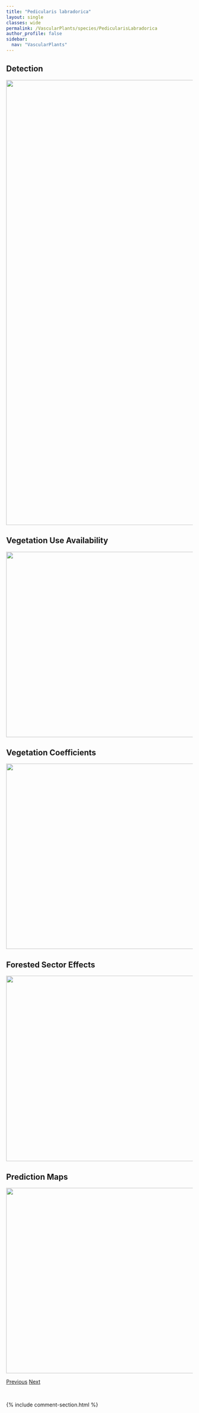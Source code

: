 ```yaml
---
title: "Pedicularis labradorica"
layout: single
classes: wide
permalink: /VascularPlants/species/PedicularisLabradorica
author_profile: false
sidebar:
  nav: "VascularPlants"
---
```


<h2>Detection</h2>

<a href="https://drive.google.com/uc?export=view&id=1FH6klPeow3lB4B_Xm2f4mGST_DigTggh">
<img src="https://drive.google.com/uc?export=view&id=1FH6klPeow3lB4B_Xm2f4mGST_DigTggh" height = "1200" width = "800">
</a>


<h2>Vegetation Use Availability</h2>

<a href="https://drive.google.com/uc?export=view&id=1WhyH8Gcq91SAM0GL5MqVN7sDfCxZZASt">
<img src="https://drive.google.com/uc?export=view&id=1WhyH8Gcq91SAM0GL5MqVN7sDfCxZZASt" height = "500" width = "1000">
</a>


<h2>Vegetation Coefficients</h2>

<a href="https://drive.google.com/uc?export=view&id=17EkEsn0oqzSAkadmkRtg9gA0emRUlLev">
<img src="https://drive.google.com/uc?export=view&id=17EkEsn0oqzSAkadmkRtg9gA0emRUlLev" height = "500" width = "1000">
</a>


<h2>Forested Sector Effects</h2>

<a href="https://drive.google.com/uc?export=view&id=1tQJX-DJ30MeXVE59E__C0lWi2S_RPW9c">
<img src="https://drive.google.com/uc?export=view&id=1tQJX-DJ30MeXVE59E__C0lWi2S_RPW9c" height = "500" width = "1000">
</a>


<h2>Prediction Maps</h2>

<a href="https://drive.google.com/uc?export=view&id=1dE1llkq4wZtUj56W3NYFP63OoQRmVq03">
<img src="https://drive.google.com/uc?export=view&id=1dE1llkq4wZtUj56W3NYFP63OoQRmVq03" height = "500" width = "1000">
</a>


<a href="/DevelopmentWebsite/VascularPlants/species/PedicularisGroenlandica" class="pagination--pager" title="Pedicularis groenlandica">Previous</a> <a href="/DevelopmentWebsite/VascularPlants/species/PedicularisParviflora" class="pagination--pager" title="Pedicularis parviflora">Next</a>

<p>&nbsp;</p>

{% include comment-section.html %}
